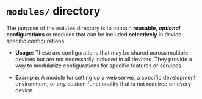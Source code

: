 # `modules/` directory

The purpose of the `modules` directory is to contain **reusable, *optional* configurations** or modules that can be included **selectively** in device-specific configurations.

- **Usage:** These are configurations that may be shared across multiple devices but are not necessarily included in all devices. They provide a way to modularize configurations for specific features or services.

- **Example:** A module for setting up a web server, a specific development environment, or any custom functionality that is not required on every device.
